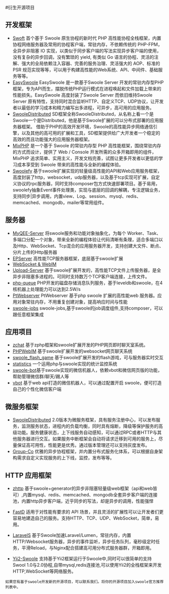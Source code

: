 #衍生开源项目

开发框架
----
* [Swoft](https://www.swoft.org) 首个基于 Swoole 原生协程的新时代 PHP 高性能协程全栈框架，内置协程网络服务器及常用的协程客户端，常驻内存，不依赖传统的 PHP-FPM，全异步非阻塞 IO 实现，以类似于同步客户端的写法实现异步客户端的使用，没有复杂的异步回调，没有繁琐的 yield, 有类似 Go 语言的协程、灵活的注解、强大的全局依赖注入容器、完善的服务治理、灵活强大的 AOP、标准的 PSR 规范实现等等，可以用于构建高性能的Web系统、API、中间件、基础服务等等。
* [EasySwoole](http://www.easyswoole.com/) EasySwoole 是一款基于Swoole Server 开发的常驻内存型PHP框架，专为API而生，摆脱传统PHP运行模式在进程唤起和文件加载上带来的性能损失。EasySwoole 高度封装了Swoole Server 而依旧维持Swoole Server 原有特性，支持同时混合监听HTTP、自定义TCP、UDP协议，让开发者以最低的学习成本和精力编写出多进程，可异步，高可用的应用服务。
* [SwooleDistributed](https://github.com/SwooleDistributed/SwooleDistributed)  SD框架全称SwooleDistributed，从名称上看一个是Swoole一个是Distributed，他是基于Swoole扩展的可以分布式部署的应用服务器框架。 借助于PHP的高效开发环境，Swoole的高性能异步网络通信引擎，以及其他的高可用的扩展和工具，SD框架提供给广大开发者一个稳定的高效的而且功能强大的应用服务器框架。
* [MixPHP](http://www.mixphp.cn/) 是一个基于 Swoole 的常驻内存型 PHP 高性能框架，围绕常驻内存的方式而设计，提供了 Web / Console 开发所需的众多开箱即用的组件，MixPHP 追求简单、实用主义，开发文档完善，试图让更多开发者以更低的学习成本享受到 Swoole 带来的高性能与全新的编程体验。
* [Swoolefy](https://github.com/bingcool/swoolefy) 基于swoole扩展实现的轻量级高性能的API和Web应用服务框架，高度封装了http，websocket，udp服务器，以及基于tcp实现可扩展，自定义协议的rpc服务器，同时支持composer包方式快速部署项目。基于易用，swoolefy抽象Event事件处理类，实现与底层的回调的解耦，专注逻辑业务，支持同步|异步调用，内置view、Log、session、mysql、redis、memcached、mongodb，mailer等常用组件。

服务器
------
* [MyQEE-Server](https://github.com/myqee/server) 将swoole服务和功能对象抽象化，为每个 Worker、Task、多端口分配一个对象，带来全新的编程体验让代码清晰有条理，适合多端口以及Http、WebSocket、Tcp混合的应用服务器开发，支持创建大文件、断点、分片上传的Http服务器
* [EPServer](https://github.com/ewenlaz/epserver) 高性能TCP服务器框架，底层基于swoole扩展
* [WebSocket & WebIM](https://github.com/matyhtf/PHPWebIM) 
* [Upload-Server](https://github.com/matyhtf/swoole/blob/master/examples/server/upload_server.php) 基于swoole扩展开发的，高性能TCP文件上传服务器，是全异步非阻塞多进程的。可同时支持数万个TCP客户端连接，上传文件。
* [php-queue](https://github.com/matyhtf/php-queue) PHP开发的磁盘存储消息队列服务，基于leveldb和swoole，在4核机器上处理能力可以达到2.5W/s
* [PtWebserver](https://git.oschina.net/pantian/PtWebserver) PtWebserver 基于php swoole 扩展的高性能web 服务器。应用对象常驻内存，不用重复创建对象，提高响应时间与性能
* [swoole-jobs](https://github.com/kcloze/swoole-jobs) swoole-jobs,基于swoole的job调度组件,支持composer，可以跟任意框架集成

应用项目
----
* [zchat](https://github.com/shenzhe/zchat) 基于zphp框架和swoole扩展开发的PHP网页即时聊天室系统。
* [PHPWebIM](https://github.com/matyhtf/phpwebim) 基于swoole扩展开发的websocket网页聊天系统
* [swoole_flash_game](https://github.com/matyhtf/swoole_flash_game) 基于swoole扩展开发的flash游戏，可与服务器实时交互
* [statistics](https://github.com/smalleyes/statistics) 一个运用php与swoole实现的统计监控系统
* [swoole-bot](https://github.com/kcloze/swoole-bot)基于swoole实现的微信机器人，依赖vbot和微信网页版的功能，帮助管理微信群/聊天/踢人等
* [vbot](https://github.com/hanson/vbot) 基于web api打造的微信机器人，可以通过配置开启 swoole，便可打造自己的个性化微信客户端

微服务框架
---
* [SwooleDistributed](http://sd.youwoxing.net) 2.0版本为微服务框架，具有服务注册中心，可以发布服务，监测服务状态，进程内的负载均衡，同时具有熔断，降级等保护服务的高级功能。服务健康状态，上下线服务自动感知，可以通过RPC或者HTTP与其他服务器进行交互。如果服务中断框架会自动将请求迁移到可用的服务上，尽量保证高可用性，性能更是优秀。通过版本管理还可以支持灰度发布。
* [Group-Co](https://github.com/fucongcong/Group-Co) 优雅的异步协程框架，并内置分布式服务化体系，可以根据自身架构需求自定义实现服务的上下线，监控，发布等等。

HTTP 应用框架
-----
* [zhttp](https://github.com/keaixiaou/zhttp) 基于swoole+generator的异步非阻塞轻量级web框架（api和web皆可）,内置mysql、redis、memcached、mongodb全套异步客户端的连接池，内置http异步客户端，近乎同步的写法，却是异步的调用，性能强悍

* [FastD](https://github.com/JanHuang/fastD) 适用于对性能有要求的 API 场景，并且灵活的扩展性可以让开发者们更容易地建造自己的服务。支持HTTP、TCP、UDP、WebSocket，简单，易用。

* [LaravelS](https://github.com/hhxsv5/laravel-s) 基于Swoole加速Laravel/Lumen，常驻内存，内置HTTP/Websocket服务器，异步的事件监听，异步任务队列，毫秒级定时任务，平滑Reload，与Nginx配合搭建高可用分布式服务器群，开箱即用。

* [Yii2-Swoole](https://github.com/tsingsun/yii2-swoole) 支持基于Yii2框架运行于Swoole中,同时可以很简单的支持Swool 1.0与2.0协程,自带mysql,redis连接池,可以使用Yii2的全栈框架来开发HTTP,WebSocket等网络服务。
```
如果您有基于swoole开发新的开源项目，可以联系我们。将你的开源项目加入swoole官方推荐列表中。
```